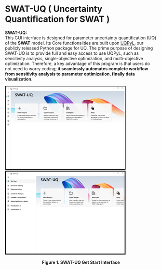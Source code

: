
# SWAT-UQ ( Uncertainty Quantification for SWAT )

**SWAT-UQ:**  
This GUI interface is designed for parameter uncertainty quantification (UQ) of the **SWAT** model. Its Core functionalities are built upon [UQPyL](https://github.com/smasky/UQPyL), our publicly released Python package for UQ. The prime purpose of designing SWAT-UQ is to provide full and easy access to use UQPyL, such as sensitivity analysis, single-objective optimization, and multi-objective optimization. Therefore, a key advantage of this program is that users do not need to worry coding; **it seamlessly automates complete workflow from sensitivity analysis to parameter optimization, finally data visualization.**


<img src="./resource/MainUI.jpg" alt="Main GUI" width="400"/> <img src="./resource/TableList.jpg" alt="Table List" width="400"/>

<p align="center"><strong>Figure 1. SWAT-UQ Get Start Interface</strong></p>




